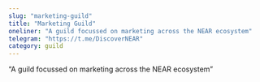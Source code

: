 ```yaml
---
slug: "marketing-guild"
title: "Marketing Guild"
oneliner: "A guild focussed on marketing across the NEAR ecosystem"
telegram: "https://t.me/DiscoverNEAR"
category: guild
---
```


“A guild focussed on marketing across the NEAR ecosystem”
